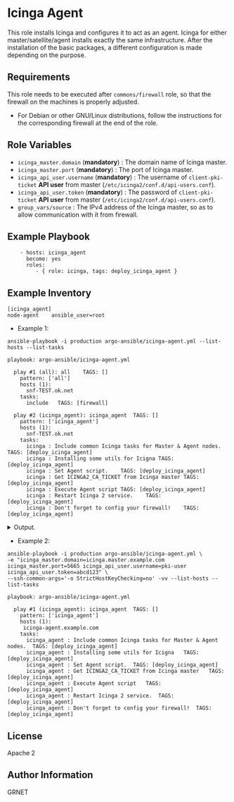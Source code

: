 Icinga Agent
=============

This role installs Icinga and configures it to act as an agent.
Icinga for either master/satellite/agent installs exactly the same infrastructure. After the installation of the basic packages, a different configuration is made depending on the purpose.

Requirements
------------

This role needs to be executed after `commons/firewall` role, so that the firewall on the machines is properly adjusted.

* For Debian or other GNU/Linux distributions, follow the instructions for the corresponding firewall at the end of the role.

Role Variables
--------------

* `icinga_master.domain` (**mandatory**) : The domain name of Icinga master.
* `icinga_master.port` (**mandatory**) : The port of Icinga master.
* `icinga_api_user.username` (**mandatory**) : The  username of `client-pki-ticket` **API user** from master (`/etc/icinga2/conf.d/api-users.conf`).
* `icinga_api_user.token` (**mandatory**) : The password of `client-pki-ticket` **API user** from master (`/etc/icinga2/conf.d/api-users.conf`).
* `group_vars/source` : The IPv4 address of the Icinga master, so as to allow communication with it from firewall.


Example Playbook
----------------
```
    - hosts: icinga_agent
      become: yes
      roles:
         - { role: icinga, tags: deploy_icinga_agent }
```


Example Inventory
-----------------
```
[icinga_agent]
node-agent    ansible_user=root
```

* Example 1:
```
ansible-playbook -i production argo-ansible/icinga-agent.yml --list-hosts --list-tasks

playbook: argo-ansible/icinga-agent.yml

  play #1 (all): all    TAGS: []
    pattern: ['all']
    hosts (1):
      snf-TEST.ok.net
    tasks:
      include   TAGS: [firewall]

  play #2 (icinga_agent): icinga_agent  TAGS: []
    pattern: ['icinga_agent']
    hosts (1):
      snf-TEST.ok.net
    tasks:
      icinga : Include common Icinga tasks for Master & Agent nodes.    TAGS: [deploy_icinga_agent]
      icinga : Installing some utils for Icigna TAGS: [deploy_icinga_agent]
      icinga : Set Agent script.    TAGS: [deploy_icinga_agent]
      icinga : Get ICINGA2_CA_TICKET from Icinga master TAGS: [deploy_icinga_agent]
      icinga : Execute Agent script TAGS: [deploy_icinga_agent]
      icinga : Restart Icinga 2 service.    TAGS: [deploy_icinga_agent]
      icinga : Don't forget to config your firewall!    TAGS: [deploy_icinga_agent]
```

<details>
<summary>Output.</summary>

```
changed: [snf-TEST.ok.net] => (item=icinga)

TASK [commons : Create firewall new services] *********************************************************************************************************************************************************************
changed: [snf-TEST.ok.net] => (item={'port': '5665/tcp', 'name': 'icinga_agent'})

TASK [commons : Add port to services] *****************************************************************************************************************************************************************************
changed: [snf-TEST.ok.net] => (item={'port': '5665/tcp', 'name': 'icinga_agent'})

TASK [commons : Firewall add services to zones] *******************************************************************************************************************************************************************
changed: [snf-TEST.ok.net] => (item={'zone': 'icinga', 'service': 'icinga_agent'})

TASK [commons : Add sources to zones] *****************************************************************************************************************************************************************************
changed: [snf-TEST.ok.net] => (item={'source': '83.212.76.0/21', 'zone': 'icinga'})

TASK [commons : Add interfaces to zones] **************************************************************************************************************************************************************************

RUNNING HANDLER [commons : restart firewall] **********************************************************************************************************************************************************************
changed: [snf-TEST.ok.net]

PLAY [icinga_agent] ***********************************************************************************************************************************************************************************************

TASK [Gathering Facts] ********************************************************************************************************************************************************************************************
ok: [snf-TEST.ok.net]

TASK [icinga : Include common Icinga tasks for Master & Agent nodes.] *********************************************************************************************************************************************
included: .../argo-ansible/roles/icinga/tasks/common_CentOS.yml for snf-TEST.ok.net

TASK [icinga : Add Icinga repository to package management configuration.] ****************************************************************************************************************************************
changed: [snf-TEST.ok.net]

TASK [icinga : Some prerequisite tools.] **************************************************************************************************************************************************************************
changed: [snf-TEST.ok.net]

TASK [icinga : Install Icinga 2.] *********************************************************************************************************************************************************************************
changed: [snf-TEST.ok.net]

TASK [icinga : Ensure icinga2 service is started and enabled on boot.] ********************************************************************************************************************************************
changed: [snf-TEST.ok.net]

TASK [icinga : Install Icinga 2 Check Plugins.] *******************************************************************************************************************************************************************
changed: [snf-TEST.ok.net]

TASK [icinga : Install Icinga 2 SELinux policy and some utils.] ***************************************************************************************************************************************************
changed: [snf-TEST.ok.net]

TASK [icinga : Installing some utils for Icigna] ******************************************************************************************************************************************************************
changed: [snf-TEST.ok.net]

TASK [icinga : Set Agent script.] *********************************************************************************************************************************************************************************
changed: [snf-TEST.ok.net]

TASK [icinga : Restart Icinga 2 service.] *************************************************************************************************************************************************************************
changed: [snf-TEST.ok.net]

TASK [icinga : Don't forget to config your firewall!] *************************************************************************************************************************************************************
ok: [snf-TEST.ok.net] => 
  msg:
  - iptables/ip6tables
  - -A INPUT -p tcp -s 83.212.76.0/21 --dport 5665 -m conntrack --ctstate NEW,ESTABLISHED -j ACCEPT
  - UFW
  - ufw allow from 83.212.76.0/21 to any port 5665
  - Firewalld.
  - firewall-cmd --new-zone=icinga --permanent
  - firewall-cmd --reload
  - firewall-cmd --zone=icinga --add-source=83.212.76.0/21
  - firewall-cmd --zone=icinga --add-port=5665/tcp
  - firewall-cmd --runtime-to-permanent
  - firewall-cmd --get-active-zones

RUNNING HANDLER [icinga : Restart Icinga 2 service.] **************************************************************************************************************************************************************
changed: [snf-TEST.ok.net]
```
</details>


* Example 2:
```
ansible-playbook -i production argo-ansible/icinga-agent.yml \
-e "icinga_master.domain=icinga.master.example.com icinga_master.port=5665 icinga_api_user.username=pki-user icinga_api_user.token=abcd123" \
--ssh-common-args='-o StrictHostKeyChecking=no' -vv --list-hosts --list-tasks

playbook: argo-ansible/icinga-agent.yml

  play #1 (icinga_agent): icinga_agent	TAGS: []
    pattern: ['icinga_agent']
    hosts (1):
     icinga-agent.example.com
    tasks:
      icinga_agent : Include common Icinga tasks for Master & Agent nodes.	TAGS: [deploy_icinga_agent]
      icinga_agent : Installing some utils for Icigna	TAGS: [deploy_icinga_agent]
      icinga_agent : Set Agent script.	TAGS: [deploy_icinga_agent]
      icinga_agent : Get ICINGA2_CA_TICKET from Icinga master	TAGS: [deploy_icinga_agent]
      icinga_agent : Execute Agent script	TAGS: [deploy_icinga_agent]
      icinga_agent : Restart Icinga 2 service.	TAGS: [deploy_icinga_agent]
      icinga_agent : Don't forget to config your firewall!	TAGS: [deploy_icinga_agent]
```



License
-------

Apache 2

Author Information
------------------
GRNET
